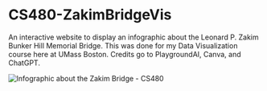 # CS480-ZakimBridgeVis
An interactive website to display an infographic about the Leonard P. Zakim Bunker Hill Memorial Bridge. This was done for my Data Visualization course here at UMass Boston. Credits go to PlaygroundAI, Canva, and ChatGPT.

![Infographic about the Zakim Bridge - CS480](https://github.com/WilhenAlbertoHM/ZakimBridgeVis/assets/92064680/2ff19993-df20-47c2-a16f-2c7ee80f4477)
